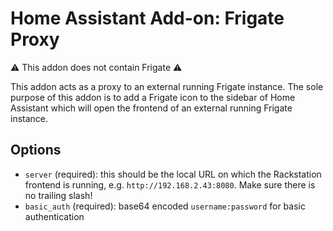 # Home Assistant Add-on: Frigate Proxy

⚠️ This addon does not contain Frigate ⚠️

This addon acts as a proxy to an external running Frigate instance. 
The sole purpose of this addon is to add a Frigate icon to the sidebar of Home Assistant which will open the frontend of an external running Frigate instance.

## Options

- `server` (required): this should be the local URL on which the Rackstation frontend is running, e.g. `http://192.168.2.43:8080`. Make sure there is no trailing slash!
- `basic_auth` (required): base64 encoded `username:password` for basic authentication
